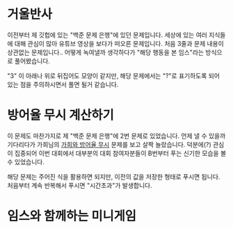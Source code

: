 # 거울반사
이전부터 제 깃헙에 있는 "백준 문제 은행"에 있던 문제입니다.
세상에 있는 여러 지식들에 대해 관심이 많아 유튜브 영상을 보다가 떠오른 문제입니다.
처음 3줄과 문제 내용이 상관없는 문제입니다.. 어떻게 녹여낼까 생각하다가 "해당 행동을 본 임스"라는 방식으로 풀어봤습니다.

"3" 이 아래나 위로 뒤집어도 모양이 같지만, 해당 문제에서는 "?"로 표기하도록 되어 있는 점을 주의하시면서 풀면 될거 같습니다.

# 방어율 무시 계산하기
이 문제도 마찬가지로 제 "백준 문제 은행"에 2번 문제로 있었습니다.
언제 낼 수 있을까 기다리다가 가희님의 [가희와 방어율 무시](https://www.acmicpc.net/problem/25238) 문제를 보고 살짝 놀랐습니다.
덕분에(?) 관심이 집중되어 이번 대회에서 대부분의 대회 참여자분들이 B번부터 푸는 신기한 모습을 볼 수 있었습니다.

해당 문제는 주어진 식을 활용하면 되지만, 이전의 값을 저장한 형태로 푸시면 됩니다.
처음부터 계속 반복해서 푸시면 "시간초과"가 발생합니다.

# 임스와 함께하는 미니게임
